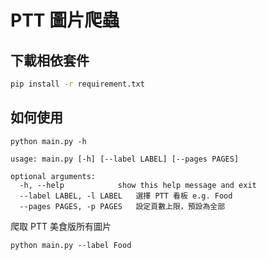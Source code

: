 # PTT 圖片爬蟲

## 下載相依套件
```bash
pip install -r requirement.txt
```

## 如何使用
```
python main.py -h

usage: main.py [-h] [--label LABEL] [--pages PAGES]

optional arguments:
  -h, --help            show this help message and exit
  --label LABEL, -l LABEL   選擇 PTT 看板 e.g. Food
  --pages PAGES, -p PAGES   設定頁數上限，預設為全部
```

爬取 PTT 美食版所有圖片
```
python main.py --label Food
```
